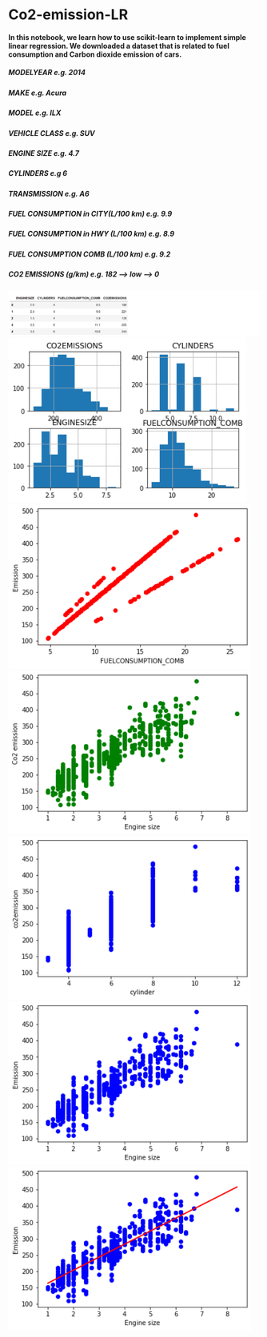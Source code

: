 # Co2-emission-LR 

<h4>In this notebook, we learn how to use scikit-learn to implement simple linear regression. We downloaded a dataset that is related to fuel consumption and Carbon dioxide emission of cars. </h4>


   <h5> MODELYEAR e.g. 2014</h5>
   <h5>MAKE e.g. Acura</h5>
   <h5> MODEL e.g. ILX</h5>
   <h5>VEHICLE CLASS e.g. SUV</h5>
   <h5>ENGINE SIZE e.g. 4.7</h5>
   <h5> CYLINDERS e.g 6</h5>
   <h5>TRANSMISSION e.g. A6</h5>
   <h5>FUEL CONSUMPTION in CITY(L/100 km) e.g. 9.9</h5>
   <h5> FUEL CONSUMPTION in HWY (L/100 km) e.g. 8.9</h5>
   <h5>FUEL CONSUMPTION COMB (L/100 km) e.g. 9.2</h5>
   <h5>CO2 EMISSIONS (g/km) e.g. 182 --> low --> 0</h5>


<img src=" https://github.com/sahukanishka/Co2-emission-LR/blob/master/Screenshot_2020-07-18%20co2emissonLR%20-%20Jupyter%20Notebook.png" > 
 

 <img src="https://github.com/sahukanishka/Co2-emission-LR/blob/master/Screenshot_2020-07-18%20co2emissonLR%20-%20Jupyter%20Notebook(1).png" > 
 

 <img src="https://github.com/sahukanishka/Co2-emission-LR/blob/master/Screenshot_2020-07-18%20co2emissonLR%20-%20Jupyter%20Notebook(2).png" > 
 

 <img src="https://github.com/sahukanishka/Co2-emission-LR/blob/master/Screenshot_2020-07-18%20co2emissonLR%20-%20Jupyter%20Notebook(3).png" > 
 

 <img src="https://github.com/sahukanishka/Co2-emission-LR/blob/master/Screenshot_2020-07-18%20co2emissonLR%20-%20Jupyter%20Notebook(4).png" > 
 


 <img src="https://github.com/sahukanishka/Co2-emission-LR/blob/master/Screenshot_2020-07-18%20co2emissonLR%20-%20Jupyter%20Notebook(5).png" > 
 
 

 <img src="https://github.com/sahukanishka/Co2-emission-LR/blob/master/Screenshot_2020-07-18%20co2emissonLR%20-%20Jupyter%20Notebook(6).png" > 
 
